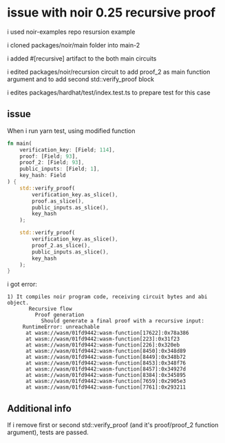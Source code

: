 # issue with noir 0.25 recursive proof

i used noir-examples repo resursion example

i cloned packages/noir/main folder into main-2

i added #[recursive] artifact to the both main circuits

i edited packages/noir/recursion circuit to add proof_2 as main function argument and to add second
std::verify_proof block

i edites packages/hardhat/test/index.test.ts to prepare test for this case

## issue

When i run yarn test, using modified function

```rust
fn main(
    verification_key: [Field; 114],
    proof: [Field; 93],
    proof_2: [Field; 93],
    public_inputs: [Field; 1],
    key_hash: Field
) {
    std::verify_proof(
        verification_key.as_slice(),
        proof.as_slice(),
        public_inputs.as_slice(),
        key_hash
    );

    std::verify_proof(
        verification_key.as_slice(),
        proof_2.as_slice(),
        public_inputs.as_slice(),
        key_hash
    );
}
```

i got error:

```
1) It compiles noir program code, receiving circuit bytes and abi object.
       Recursive flow
         Proof generation
           Should generate a final proof with a recursive input:
     RuntimeError: unreachable
      at wasm://wasm/01fd9442:wasm-function[17622]:0x78a386
      at wasm://wasm/01fd9442:wasm-function[223]:0x31f23
      at wasm://wasm/01fd9442:wasm-function[226]:0x320eb
      at wasm://wasm/01fd9442:wasm-function[8450]:0x348d89
      at wasm://wasm/01fd9442:wasm-function[8449]:0x348b72
      at wasm://wasm/01fd9442:wasm-function[8453]:0x348f76
      at wasm://wasm/01fd9442:wasm-function[8457]:0x34927d
      at wasm://wasm/01fd9442:wasm-function[8384]:0x345895
      at wasm://wasm/01fd9442:wasm-function[7659]:0x2905e3
      at wasm://wasm/01fd9442:wasm-function[7761]:0x293211

```

## Additional info

If i remove first or second std::verify_proof (and it's proof/proof_2 function argument), tests are
passed.

